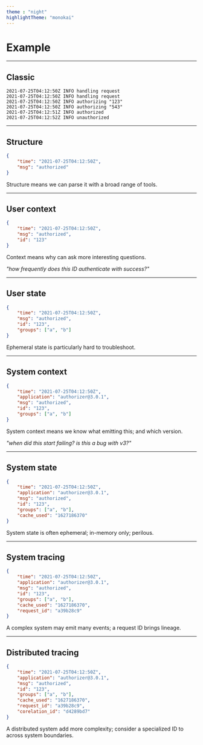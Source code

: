 ```yaml
---
theme : "night"
highlightTheme: "monokai"
---
```


# Example

---

## Classic

```text
2021-07-25T04:12:50Z INFO handling request
2021-07-25T04:12:50Z INFO handling request
2021-07-25T04:12:50Z INFO authorizing "123"
2021-07-25T04:12:50Z INFO authorizing "543"
2021-07-25T04:12:51Z INFO authorized
2021-07-25T04:12:52Z INFO unauthorized
```

---

## Structure

```json
{
    "time": "2021-07-25T04:12:50Z",
    "msg": "authorized"
}
```

Structure means we can parse it with a broad range of tools.

---

## User context

```json
{
    "time": "2021-07-25T04:12:50Z",
    "msg": "authorized",
    "id": "123"
}
```

Context means why can ask more interesting questions.

_"how frequently does this ID authenticate with success?"_

---

## User state

```json
{
    "time": "2021-07-25T04:12:50Z",
    "msg": "authorized",
    "id": "123",
    "groups": ["a", "b"]
}
```

Ephemeral state is particularly hard to troubleshoot.

---

## System context

```json
{
    "time": "2021-07-25T04:12:50Z",
    "application": "authorizer@3.0.1",
    "msg": "authorized",
    "id": "123",
    "groups": ["a", "b"]
}
```

System context means we know what emitting this; and which version.

_"when did this start failing? is this a bug with v3?"_

---

## System state

```json
{
    "time": "2021-07-25T04:12:50Z",
    "application": "authorizer@3.0.1",
    "msg": "authorized",
    "id": "123",
    "groups": ["a", "b"],
    "cache_used": "1627186370"
}
```

System state is often ephemeral; in-memory only; perilous.

---

## System tracing

```json
{
    "time": "2021-07-25T04:12:50Z",
    "application": "authorizer@3.0.1",
    "msg": "authorized",
    "id": "123",
    "groups": ["a", "b"],
    "cache_used": "1627186370",
    "request_id": "a39b28c9"
}
```

A complex system may emit many events; a request ID brings lineage.

---

## Distributed tracing

```json
{
    "time": "2021-07-25T04:12:50Z",
    "application": "authorizer@3.0.1",
    "msg": "authorized",
    "id": "123",
    "groups": ["a", "b"],
    "cache_used": "1627186370",
    "request_id": "a39b28c9",
    "corelation_id": "d4289bd7"
}
```

A distributed system add more complexity; consider a specialized ID to across system boundaries.
